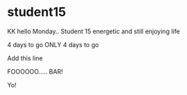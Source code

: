# student15
KK
hello Monday..
Student 15 energetic and still enjoying life

4 days to go
ONLY 4 days to go

Add this line


FOOOOOO..... BAR!


Yo!
